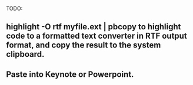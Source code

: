 TODO:

## highlight -O rtf myfile.ext | pbcopy to highlight code to a formatted text converter in RTF output format, and copy the result to the system clipboard.

## Paste into Keynote or Powerpoint.
